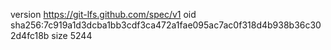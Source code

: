 version https://git-lfs.github.com/spec/v1
oid sha256:7c919a1d3dcba1bb3cdf3ca472a1fae095ac7ac0f318d4b938b36c302d4fc18b
size 5244
